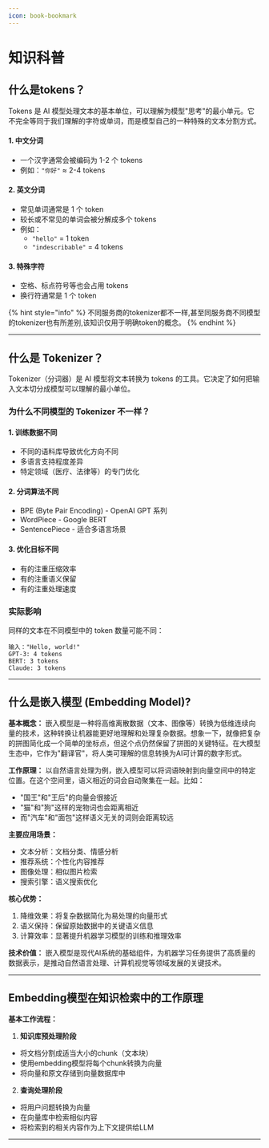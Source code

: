 ```yaml
---
icon: book-bookmark
---
```


# 知识科普

## 什么是tokens？

Tokens 是 AI 模型处理文本的基本单位，可以理解为模型"思考"的最小单元。它不完全等同于我们理解的字符或单词，而是模型自己的一种特殊的文本分割方式。

#### 1. 中文分词

* 一个汉字通常会被编码为 1-2 个 tokens
* 例如：`"你好"` ≈ 2-4 tokens

#### 2. 英文分词

* 常见单词通常是 1 个 token
* 较长或不常见的单词会被分解成多个 tokens
* 例如：
  * `"hello"` = 1 token
  * `"indescribable"` = 4 tokens

#### 3. 特殊字符

* 空格、标点符号等也会占用 tokens
* 换行符通常是 1 个 token

{% hint style="info" %}
不同服务商的tokenizer都不一样,甚至同服务商不同模型的tokenizer也有所差别,该知识仅用于明确token的概念。
{% endhint %}

***

## 什么是 Tokenizer？

Tokenizer（分词器）是 AI 模型将文本转换为 tokens 的工具。它决定了如何把输入文本切分成模型可以理解的最小单位。

### 为什么不同模型的 Tokenizer 不一样？

#### 1. 训练数据不同

* 不同的语料库导致优化方向不同
* 多语言支持程度差异
* 特定领域（医疗、法律等）的专门优化

#### 2. 分词算法不同

* BPE (Byte Pair Encoding) - OpenAI GPT 系列
* WordPiece - Google BERT
* SentencePiece - 适合多语言场景

#### 3. 优化目标不同

* 有的注重压缩效率
* 有的注重语义保留
* 有的注重处理速度

### 实际影响

同样的文本在不同模型中的 token 数量可能不同：

```
输入："Hello, world!"
GPT-3: 4 tokens
BERT: 3 tokens
Claude: 3 tokens
```

***



## 什么是嵌入模型 (Embedding Model)?

**基本概念：** 嵌入模型是一种将高维离散数据（文本、图像等）转换为低维连续向量的技术，这种转换让机器能更好地理解和处理复杂数据。想象一下，就像把复杂的拼图简化成一个简单的坐标点，但这个点仍然保留了拼图的关键特征。在大模型生态中，它作为"翻译官"，将人类可理解的信息转换为AI可计算的数字形式。

**工作原理：** 以自然语言处理为例，嵌入模型可以将词语映射到向量空间中的特定位置。在这个空间里，语义相近的词会自动聚集在一起。比如：

* "国王"和"王后"的向量会很接近
* "猫"和"狗"这样的宠物词也会距离相近
* 而"汽车"和"面包"这样语义无关的词则会距离较远

**主要应用场景：**

* 文本分析：文档分类、情感分析
* 推荐系统：个性化内容推荐
* 图像处理：相似图片检索
* 搜索引擎：语义搜索优化

**核心优势：**

1. 降维效果：将复杂数据简化为易处理的向量形式
2. 语义保持：保留原始数据中的关键语义信息
3. 计算效率：显著提升机器学习模型的训练和推理效率

**技术价值：** 嵌入模型是现代AI系统的基础组件，为机器学习任务提供了高质量的数据表示，是推动自然语言处理、计算机视觉等领域发展的关键技术。

***



## Embedding模型在知识检索中的工作原理

**基本工作流程：**

1. **知识库预处理阶段**

* 将文档分割成适当大小的chunk（文本块）
* 使用embedding模型将每个chunk转换为向量
* 将向量和原文存储到向量数据库中

2. **查询处理阶段**

* 将用户问题转换为向量
* 在向量库中检索相似内容
* 将检索到的相关内容作为上下文提供给LLM

***

